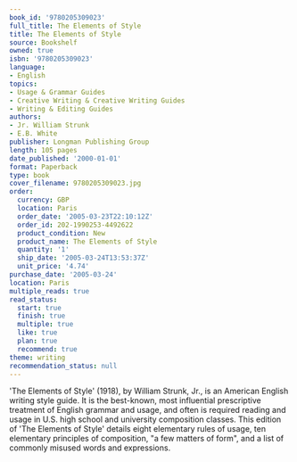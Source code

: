 ```yaml
---
book_id: '9780205309023'
full_title: The Elements of Style
title: The Elements of Style
source: Bookshelf
owned: true
isbn: '9780205309023'
language:
- English
topics:
- Usage & Grammar Guides
- Creative Writing & Creative Writing Guides
- Writing & Editing Guides
authors:
- Jr. William Strunk
- E.B. White
publisher: Longman Publishing Group
length: 105 pages
date_published: '2000-01-01'
format: Paperback
type: book
cover_filename: 9780205309023.jpg
order:
  currency: GBP
  location: Paris
  order_date: '2005-03-23T22:10:12Z'
  order_id: 202-1990253-4492622
  product_condition: New
  product_name: The Elements of Style
  quantity: '1'
  ship_date: '2005-03-24T13:53:37Z'
  unit_price: '4.74'
purchase_date: '2005-03-24'
location: Paris
multiple_reads: true
read_status:
  start: true
  finish: true
  multiple: true
  like: true
  plan: true
  recommend: true
theme: writing
recommendation_status: null
---
```

'The Elements of Style' (1918), by William Strunk, Jr., is an American English writing style guide. It is the best-known, most influential prescriptive treatment of English grammar and usage, and often is required reading and usage in U.S. high school and university composition classes. This edition of 'The Elements of Style' details eight elementary rules of usage, ten elementary principles of composition, "a few matters of form", and a list of commonly misused words and expressions.
